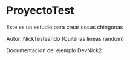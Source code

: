 # ProyectoTest
Este es un estudio para crear cosas chingonas

Autor: NickTesteando (Quité las lineas random)

Documentacion del ejemplo DevNick2